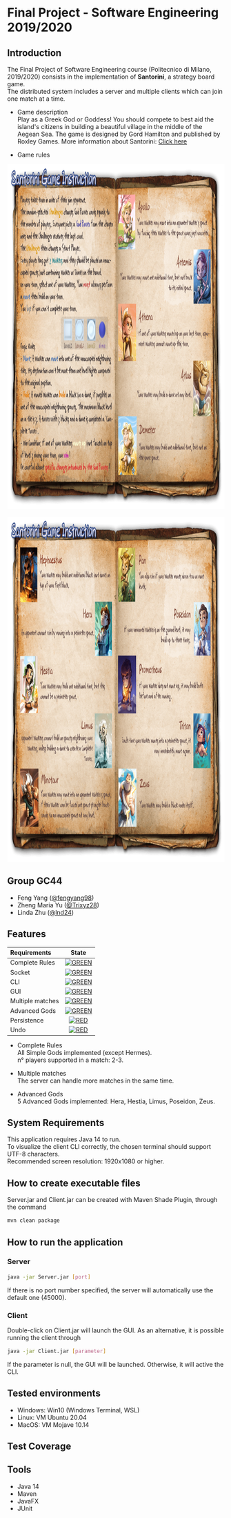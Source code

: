 # Final Project - Software Engineering 2019/2020


## Introduction
The Final Project of Software Engineering course (Politecnico di Milano, 2019/2020)
consists in the implementation of **Santorini**, a strategy board game.  
The distributed system includes a server and multiple clients which can join one match at a time.

* Game description  
  Play as a Greek God or Goddess!
  You should compete to best aid the island's citizens in building a beautiful village in the middle of the Aegean Sea.
  The game is designed by Gord Hamilton and published by Roxley Games.
  More information about Santorini: [Click here](https://roxley.com/products/santorini)

* Game rules

<p align="center">
<img src="src/main/resources/components/Rules1.png" width="1280" height="800">
</p>

<p align="center">
<img src="src/main/resources/components/Rules2.png" width="1280" height="800">
</p>


## Group GC44
- Feng Yang ([@fengyang98](https://github.com/fengyang98))
- Zheng Maria Yu ([@Trixyz28](https://github.com/Trixyz28))
- Linda Zhu ([@lnd24](https://github.com/lnd24))


## Features
| Requirements | State |
|:-----------------------|:------------------------------------:|
| Complete Rules | [![GREEN](https://placehold.it/15/44bb44/44bb44)](#) |
| Socket | [![GREEN](https://placehold.it/15/44bb44/44bb44)](#) |
| CLI | [![GREEN](https://placehold.it/15/44bb44/44bb44)](#) |
| GUI | [![GREEN](https://placehold.it/15/44bb44/44bb44)](#) |
| Multiple matches  | [![GREEN](https://placehold.it/15/44bb44/44bb44)](#) |
| Advanced Gods | [![GREEN](https://placehold.it/15/44bb44/44bb44)](#) |
| Persistence | [![RED](https://placehold.it/15/f03c15/f03c15)](#) |
| Undo | [![RED](https://placehold.it/15/f03c15/f03c15)](#) |

* Complete Rules  
  All Simple Gods implemented (except Hermes).  
  n° players supported in a match: 2-3.
 
* Multiple matches  
  The server can handle more matches in the same time.
  
* Advanced Gods  
  5 Advanced Gods implemented: Hera, Hestia, Limus, Poseidon, Zeus.


## System Requirements
This application requires Java 14 to run.  
To visualize the client CLI correctly, the chosen terminal should support UTF-8 characters.  
Recommended screen resolution: 1920x1080 or higher.


## How to create executable files
Server.jar and Client.jar can be created with Maven Shade Plugin, through the command
```sh
mvn clean package
```

## How to run the application
  
### Server
```sh
java -jar Server.jar [port]
```
If there is no port number specified, the server will automatically use the default one (45000).

### Client
Double-click on Client.jar will launch the GUI.
As an alternative, it is possible running the client through
```sh
java -jar Client.jar [parameter]
```
If the parameter is null, the GUI will be launched. Otherwise, it will active the CLI.


## Tested environments
* Windows: Win10 (Windows Terminal, WSL)
* Linux: VM Ubuntu 20.04
* MacOS: VM Mojave 10.14


## Test Coverage




## Tools
* Java 14
* Maven
* JavaFX
* JUnit





